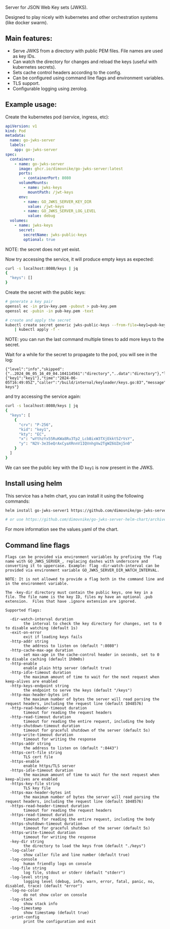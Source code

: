 Server for JSON Web Key sets (JWKS).

Designed to play nicely with kubernetes and other orchestration systems (like docker swarm).

## Main features:

- Serve JWKS from a directory with public PEM files. File names are used as key IDs.
- Can watch the directory for changes and reload the keys (useful with kubernetes secrets).
- Sets cache control headers according to the config.
- Can be configured using command line flags and environment variables.
- TLS support.
- Configurable logging using zerolog.

## Example usage:

Create the kubernetes pod (service, ingress, etc):

```yaml
apiVersion: v1
kind: Pod
metadata:
  name: go-jwks-server
  labels:
    app: go-jwks-server
spec:
  containers:
    - name: go-jwks-server
      image: ghcr.io/dimovnike/go-jwks-server:latest
      ports:
        - containerPort: 8080
      volumeMounts:
        - name: jwks-keys
          mountPath: /jwt-keys
      env:
        - name: GO_JWKS_SERVER_KEY_DIR
          value: /jwt-keys
        - name: GO_JWKS_SERVER_LOG_LEVEL
          value: debug
  volumes:
    - name: jwks-keys
      secret:
        secretName: jwks-public-keys
        optional: true

```

NOTE: the secret does not yet exist.

Now try accessing the service, it will produce empty keys as expected:

```sh
curl -s localhost:8080/keys | jq
{
  "keys": []
}
```

Create the secret with the public keys:

```bash
# generate a key pair
openssl ec -in priv-key.pem -pubout > pub-key.pem
openssl ec -pubin -in pub-key.pem -text

# create and apply the secret
kubectl create secret generic jwks-public-keys --from-file=key1=pub-key.pem  --dry-run=client --save-config --dry-run=client -oyaml \
    | kubectl apply -f -

```

NOTE: you can run the last command multiple times to add more keys to the secret.

Wait for a while for the secret to propagate to the pod, you will see in the log:

```
{"level":"info","skipped":{"..2024_06_05_16_49_04.104114561":"directory","..data":"directory"},"loaded":{"key1":"key1"},"time":"2024-06-05T16:49:05Z","caller":"/build/internal/keyloader/keys.go:83","message":"loaded keys"}
```

 and try accessing the service again:

```sh
curl -s localhost:8080/keys | jq
{
  "keys": [
    {
      "crv": "P-256",
      "kid": "key1",
      "kty": "EC",
      "x": "wYthzYx55RuKWa8Ru3Tp2_LcbBixW3TXjEkkt5ZrVsY",
      "y": "N2V-3e35eQrAxCyaXRnnV1IQVnhgVw2TgWZ6UZmj5n0"
    }
  ]
}
```

We can see the public key with the ID `key1` is now present in the JWKS.


## Install using helm

This service has a helm chart, you can install it using the following commands:

```sh
helm install go-jwks-server1 https://github.com/dimovnike/go-jwks-server-helm-chart/archive/refs/tags/v0.1.1.tar.gz

# or use https://github.com/dimovnike/go-jwks-server-helm-chart/archive/refs/heads/master.tar.gz for the latest version
```

For more information see the values.yaml of the chart.

## Command line flags

```text
Flags can be provided via environment variables by prefixing the flag name with GO_JWKS_SERVER_, replacing dashes with underscore and converting it to uppercase. Example: flag -dir-watch-interval can be provided via environment variable GO_JWKS_SERVER_DIR_WATCH_INTERVAL.

NOTE: It is not allowed to provide a flag both in the command line and in the environment variable.

The -key-dir directory must contain the public keys, one key in a file. The file name is the key ID, files my have an optional .pub extension.  Files that have .ignore extension are ignored.

Supported flags:

  -dir-watch-interval duration
        the interval to check the key directory for changes, set to 0 to disable watching (default 1s)
  -exit-on-error
        exit if loading keys fails
  -http-addr string
        the address to listen on (default ":8080")
  -http-cache-max-age duration
        set max-age in the cache-control header in seconds, set to 0 to disable caching (default 1h0m0s)
  -http-enable
        enable plain http server (default true)
  -http-idle-timeout duration
        the maximum amount of time to wait for the next request when keep-alives are enabled
  -http-keys-endpoint string
        the endpoint to serve the keys (default "/keys")
  -http-max-header-bytes int
        the maximum number of bytes the server will read parsing the request headers, including the request line (default 1048576)
  -http-read-header-timeout duration
        timeout for reading the request headers
  -http-read-timeout duration
        timeout for reading the entire request, including the body
  -http-shutdown-timeout duration
        timeout for graceful shutdown of the server (default 5s)
  -http-write-timeout duration
        timeout for writing the response
  -https-addr string
        the address to listen on (default ":8443")
  -https-cert-file string
        TLS cert file
  -https-enable
        enable https/TLS server
  -https-idle-timeout duration
        the maximum amount of time to wait for the next request when keep-alives are enabled
  -https-key-file string
        TLS key file
  -https-max-header-bytes int
        the maximum number of bytes the server will read parsing the request headers, including the request line (default 1048576)
  -https-read-header-timeout duration
        timeout for reading the request headers
  -https-read-timeout duration
        timeout for reading the entire request, including the body
  -https-shutdown-timeout duration
        timeout for graceful shutdown of the server (default 5s)
  -https-write-timeout duration
        timeout for writing the response
  -key-dir string
        the directory to load the keys from (default "./keys")
  -log-caller
        show caller file and line number (default true)
  -log-console
        human friendly logs on console
  -log-file string
        log file, stdout or stderr (default "stderr")
  -log-level string
        logging level (debug, info, warn, error, fatal, panic, no, disabled, trace) (default "error")
  -log-no-color
        do not show color on console
  -log-stack
        show stack info
  -log-timestamp
        show timestamp (default true)
  -print-config
        print the configuration and exit

```